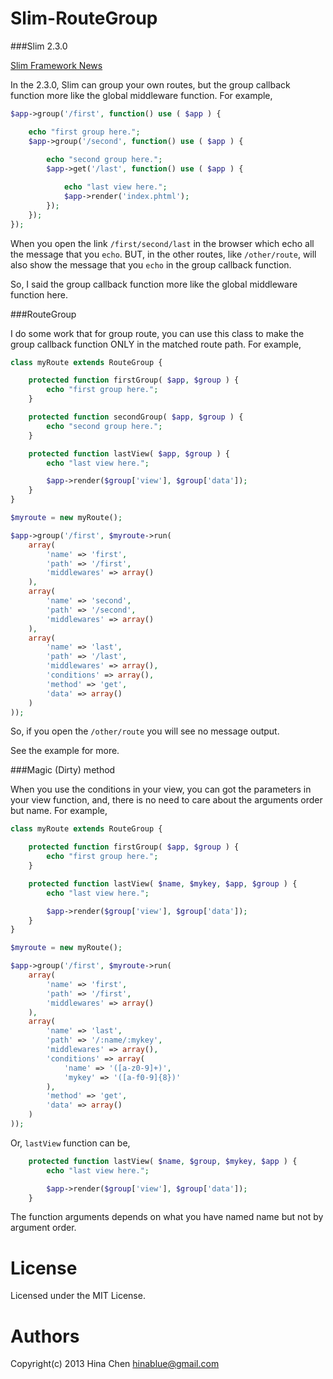 Slim-RouteGroup
===============

###Slim 2.3.0

[Slim Framework News](http://www.slimframework.com/news/version-230)

In the 2.3.0, Slim can group your own routes, but the group callback function more like the global middleware function. For example,

``` php
$app->group('/first', function() use ( $app ) {

    echo "first group here.";
    $app->group('/second', function() use ( $app ) {
        
        echo "second group here.";
        $app->get('/last', function() use ( $app ) {

            echo "last view here.";
            $app->render('index.phtml');
        });
    });
});
```

When you open the link `/first/second/last` in the browser which echo all the message that you `echo`. BUT, in the other routes, like `/other/route`, will also show the message that you `echo` in the group callback function.

So, I said the group callback function more like the global middleware function here.

###RouteGroup

I do some work that for group route, you can use this class to make the group callback function ONLY in the matched route path. For example,

``` php
class myRoute extends RouteGroup {

    protected function firstGroup( $app, $group ) {
        echo "first group here.";
    }

    protected function secondGroup( $app, $group ) {
        echo "second group here.";
    }

    protected function lastView( $app, $group ) {
        echo "last view here.";

        $app->render($group['view'], $group['data']);
    }
}

$myroute = new myRoute();

$app->group('/first', $myroute->run(
    array(
        'name' => 'first',
        'path' => '/first',
        'middlewares' => array()
    ),
    array(
        'name' => 'second',
        'path' => '/second',
        'middlewares' => array()
    ),
    array(
        'name' => 'last',
        'path' => '/last',
        'middlewares' => array(),
        'conditions' => array(),
        'method' => 'get',
        'data' => array()
    )
));
```

So, if you open the `/other/route` you will see no message output.

See the example for more.

###Magic \(Dirty\) method

When you use the conditions in your view, you can got the parameters in your view function, and, there is no need to care about the arguments order but name. For example,

``` php
class myRoute extends RouteGroup {

    protected function firstGroup( $app, $group ) {
        echo "first group here.";
    }

    protected function lastView( $name, $mykey, $app, $group ) {
        echo "last view here.";

        $app->render($group['view'], $group['data']);
    }
}

$myroute = new myRoute();

$app->group('/first', $myroute->run(
    array(
        'name' => 'first',
        'path' => '/first',
        'middlewares' => array()
    ),
    array(
        'name' => 'last',
        'path' => '/:name/:mykey',
        'middlewares' => array(),
        'conditions' => array(
            'name' => '([a-z0-9]+)',
            'mykey' => '([a-f0-9]{8})'
        ),
        'method' => 'get',
        'data' => array()
    )
));
```

Or, `lastView` function can be,

``` php
    protected function lastView( $name, $group, $mykey, $app ) {
        echo "last view here.";

        $app->render($group['view'], $group['data']);
    }

```

The function arguments depends on what you have named name but not by argument order.

License
=======

Licensed under the MIT License.

Authors
=======

Copyright(c) 2013 Hina Chen <hinablue@gmail.com>
